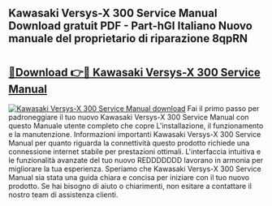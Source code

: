 ## Kawasaki Versys-X 300 Service Manual Download gratuit PDF - Part-hGI Italiano Nuovo manuale del proprietario di riparazione 8qpRN

# <h2><a href="http://df9mrt5.blite.top/?on=Kawasaki+Versys-X+300+Service+Manual">🔗Download 👉🔴 Kawasaki Versys-X 300 Service Manual</a></h2>

[![Kawasaki Versys-X 300 Service Manual download](https://i.imgur.com/lujVjoI.png)](http://df9mrt5.blite.top/?on=Kawasaki+Versys-X+300+Service+Manual)
Fai il primo passo per padroneggiare il tuo nuovo Kawasaki Versys-X 300 Service Manual con questo Manuale utente completo che copre L'installazione, il funzionamento e la manutenzione. Informazioni importanti Kawasaki Versys-X 300 Service Manual per quanto riguarda la connettività questo prodotto richiede una connessione internet stabile per prestazioni ottimali. L'interfaccia intuitiva e le funzionalità avanzate del tuo nuovo REDDDDDDD lavorano in armonia per migliorare la tua esperienza. Speriamo che Kawasaki Versys-X 300 Service Manual sia stata una guida chiara e concisa per iniziare con il tuo nuovo prodotto. Se hai bisogno di aiuto o chiarimenti, non esitare a contattare il nostro team di assistenza clienti.

